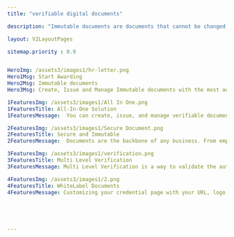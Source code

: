 ```yaml
---
title: "verifiable digital documents"

description: "Immutable documents are documents that cannot be changed once they have been written."

layout: V2LayoutPages

sitemap.priority : 0.9


HeroImg: /assets3/images1/hr-letter.png
Hero1Msg: Start Awarding
Hero2Msg: Immutable documents
Hero3Msg: Create, Issue and Manage Immutable documents with the most advanced digital credentialing software.

1FeaturesImg: /assets3/images1/All In One.png
1FeaturesTitle: All-In-One Solution
1FeaturesMessage:  You can create, issue, and manage verifiable documents in one app. We are not just a document management solution, but also a platform that helps you to manage your documents from the ground up. So whether you need to create, issue, and manage verifiable documents like HR letters, invoices, contracts, or offer letters, or just want to get rid of all those old HR forms lying around, we've got you covered!

2FeaturesImg: /assets3/images1/Secure Document.png
2FeaturesTitle: Secure and Immutable
2FeaturesMessage:  Documents are the backbone of any business. From employment contracts to birth certificates, they are used to prove identity, ownership, and more. But when you're dealing with millions of documents in a company's system, it can be hard to keep track of everything. That's why we're excited to announce a new way for you to store your documents. Our solution uses advanced security features like quantum ledger and blockchain to make your sensitive data unbreakable—and even transparent, allowing you to see exactly where each document is stored. You can now issue verifiable documents with CertifyMe!

3FeaturesImg: /assets3/images1/verification.png
3FeaturesTitle: Multi Level Verification
3FeaturesMessage: Multi Level Verification is a way to validate the authenticity of any document, including those that may be in electronic form. You or third parties can check the authenticity of the papers using multi-level verification. Validate your document with URL, Id Proofs, Quantum Ledger Id, or cryptographic signature.

4FeaturesImg: /assets3/images1/2.png
4FeaturesTitle: WhiteLabel Documents
4FeaturesMessage: Customizing your credential page with your URL, logo, advertisement space and footer is a great way to make sure that the credentials match your brand. When you create a WhiteLabel document, you can customize everything from the URL to the footer. This means that we'll be able to correctly determine what credentials are being used on each page of your website so that we can ensure that they're all properly linked together in the documents.





---
```

